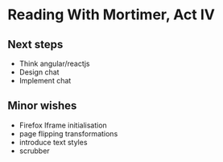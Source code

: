Reading With Mortimer, Act IV
=============================

Next steps
----------
* Think angular/reactjs
* Design chat
* Implement chat


Minor wishes
------------
* Firefox Iframe initialisation
* page flipping transformations
* introduce text styles
* scrubber

